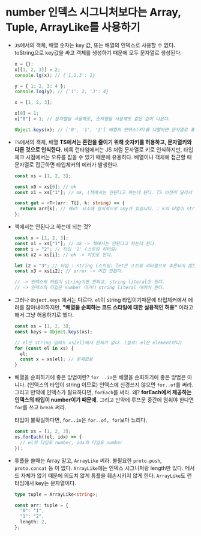 # number 인덱스 시그니처보다는 Array, Tuple, ArrayLike를 사용하기

- `JS`에서의 객체, 배열
  숫자는 key 값, 또는 배열의 인덱스로 사용할 수 없다. toString으로 key값을 싸고 객체를 생성하기 때문에 모두 문자열로 생성된다.

  ```js
  x = {};
  x[[1, 2, 3]] = 2;
  console.lg(x); // {'1,2,3': 2}

  y = { 1: 2, 3: 4 };
  console.log(y); // {'1': 2, '3': 4}

  x = [1, 2, 3];

  x[0] = 1;
  x["0"] = 1; // 문자열을 사용해도, 숫자형을 사용해도 같은 값이 나온다.

  Object.keys(x); // ['0', '1', '2'] 배열의 인덱스(키)를 나열하면 문자열로 표시된다.
  ```

- `TS`에서의 객체, 배열
  **TS에서는 혼란을 줄이기 위해 숫자키를 허용하고, 문자열키와 다른 것으로 인식한다.** 비록 런타임에서는 JS 처럼 문자열로 키로 인식하지만, 타입 체크 시점에서는 오류를 잡을 수 있기 때문에 유용하다. 배열이나 객체에 접근할 때 문자열로 접근하면 타입체커의 에러가 발생한다.

  ```ts
  const xs = [1, 2, 3];

  const x0 = xs[0]; // ok
  const x1 = xs["1"]; // ok, (책에서는 안된다고 하는데 된다. TS 버전이 달라서 그런걸까?)

  const get = <T>(arr: T[], k: string) => {
    return arr[k]; // 에러: 요소에 암시적으로 any가 있습니다. : k의 타입이 string이라서 발생
  };
  ```

- 책에서는 안된다고 하는데 되는 것?

  ```ts
  const x = [1, 2, 3];
  const x1 = xs["1"]; // ok -> 책에서는 안된다고 하는데 된다.
  const i = "2"; // 타입 '2' (스트링 리터럴)
  const x2 = xs[i]; // ok -> 이것도 된다.

  let i2 = "3"; // 타입 : string (스트링: let은 스트링 리터럴으로 추론되지 않는다.)
  const x3 = xs[i2]; // error -> 이건 안된다.

  // -> 인덱스의 타입이 string이면 안되고, string literal은 된다.
  // -> 인덱스의 타입은 number 이거나 string literal 이어야 한다.
  ```

- 그러나 `Object.keys` 에서는 다르다.
  `el`이 string 타입이기때문에 타입체커에서 에러를 잡아내야하지만, **"배열을 순회하는 코드 스타일에 대한 실용적인 허용"** 이라고해서 그냥 허용하기로 했다.

  ```ts
  const xs = [1, 2, 3];
  const keys = Object.keys(xs);

  // el은 string 임에도 xs[el]에서 문제가 없다. (참로: el은 element이다)
  for (const el in xs) {
    el;
    const x = xs[el]; // 문제없음
  }
  ```

- 배열을 순회하기에 좋은 방법이란?
  `for ..in`은 배열을 순회하기에 좋은 방법은 아니다. (인덱스의 타입이 string 이므로) 인덱스에 신경쓰지 않으면 `for..of`를 써라. 그리고 만약에 인덱스가 필요하다면, `forEach`를 써라. 왜? **forEach에서 제공하는 인덱스의 타입이 number이기 때문에.** 그리고 만약에 루프문 중간에 멈춰야 한다면 `for`를 쓰고 `break` 써라.

  타입이 불확실하다면, `for..in`은 `for..of, for`보다 느리다.

  ```ts
  const xs = [1, 2, 3];
  xs.forEach((el, idx) => {
    // el의 타입도 number, idx의 타입도 number
  });
  ```

- 튜플을 쓸때는 Array 말고, `ArrayLike` 써라. 불필요한 `proto.push`, `proto.concat` 등 이 없다. `ArrayLike`에는 인덱스 시그니처랑 length만 있다. 메서드 자체가 없기 때문에 의도치 않게 튜플을 훼손시키지 않게 한다. `ArrayLike`도 런타임에서 key는 문자열이다.

  ```ts
  type tuple = ArrayLike<string>;

  const arr: tuple = {
    "0": "1",
    "1": "2",
    length: 2,
  };
  ```
